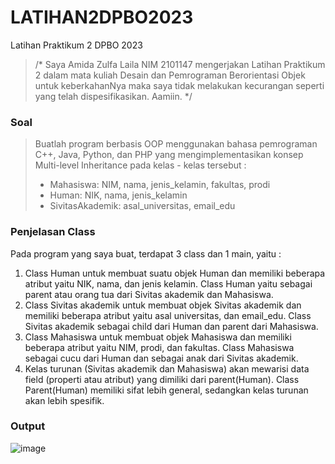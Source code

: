 # LATIHAN2DPBO2023
Latihan Praktikum 2 DPBO 2023

>/* Saya Amida Zulfa Laila NIM 2101147 mengerjakan Latihan Praktikum 2
dalam mata kuliah Desain dan Pemrograman Berorientasi Objek untuk keberkahanNya maka
saya tidak melakukan kecurangan seperti yang telah dispesifikasikan.
Aamiin. */

### Soal
> Buatlah program berbasis OOP menggunakan bahasa pemrograman C++, Java, Python, dan PHP yang mengimplementasikan konsep Multi-level Inheritance  pada kelas - kelas tersebut :
> - Mahasiswa: NIM, nama, jenis_kelamin, fakultas, prodi
> - Human: NIK, nama, jenis_kelamin
> - SivitasAkademik: asal_universitas, email_edu

### Penjelasan Class
Pada program yang saya buat, terdapat 3 class dan 1 main, yaitu :
1. Class Human untuk membuat suatu objek Human dan memiliki beberapa atribut yaitu NIK, nama, dan jenis kelamin. Class Human yaitu sebagai parent atau orang tua dari Sivitas akademik dan Mahasiswa.
2. Class Sivitas akademik untuk membuat objek Sivitas akademik dan memiliki beberapa atribut yaitu asal universitas, dan email_edu. Class Sivitas akademik sebagai child dari Human dan parent dari Mahasiswa.
3. Class Mahasiswa untuk membuat objek Mahasiswa dan memiliki beberapa atribut yaitu NIM, prodi, dan fakultas. Class Mahasiswa sebagai cucu dari Human dan sebagai anak dari Sivitas akademik.
 4. Kelas turunan (Sivitas akademik dan Mahasiswa) akan mewarisi data field (properti atau atribut) yang dimiliki dari parent(Human). Class Parent(Human) memiliki sifat lebih general, sedangkan kelas turunan akan lebih spesifik.
    

### Output
![image](https://user-images.githubusercontent.com/100895165/220076481-5389b0a6-5ab0-400b-a311-353b6a7f1c89.png)

